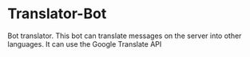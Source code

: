 # Translator-Bot
Bot translator. This bot can translate messages on the server into other languages. It can use the Google Translate API
